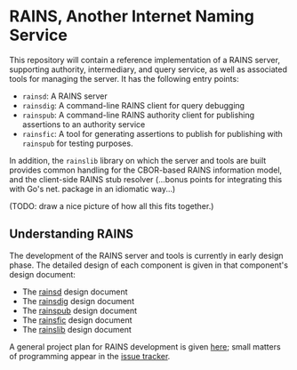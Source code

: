 # RAINS, Another Internet Naming Service

This repository will contain a reference implementation of a RAINS server,
supporting authority, intermediary, and query service, as well as associated
tools for managing the server. It has the following entry points:

- `rainsd`:   A RAINS server
- `rainsdig`: A command-line RAINS client for query debugging
- `rainspub`: A command-line RAINS authority client for 
              publishing assertions to an authority service
- `rainsfic`: A tool for generating assertions to publish for
              publishing with `rainspub` for testing purposes.

In addition, the `rainslib` library on which the server and tools are built
provides common handling for the CBOR-based RAINS information model, and the
client-side RAINS stub resolver (...bonus points for integrating this with
Go's net. package in an idiomatic way...)

(TODO: draw a nice picture of how all this fits together.)

## Understanding RAINS

The development of the RAINS server and tools is currently in early design
phase. The detailed design of each component is given in that component's
design document:

- The [rainsd](internal/pkg/rainsd/DESIGN.md) design document
- The [rainsdig](rainsdig/DESIGN.md) design document
- The [rainspub](internal/pkg/publisher/DESIGN.md) design document
- The [rainsfic](rainsfic/DESIGN.md) design document
- The [rainslib](internal/pkg/rainslib/DESIGN.md) design document

A general project plan for RAINS development is given [here](PROJECT-PLAN.md);
small matters of programming appear in the 
[issue tracker](https://github.com/netsec-ethz/rains/issues/).
